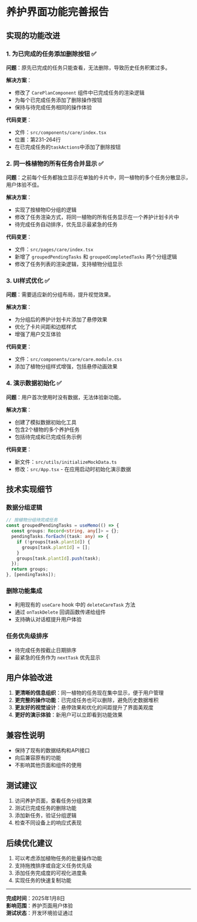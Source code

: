 # 养护界面功能完善报告

## 实现的功能改进

### 1. 为已完成的任务添加删除按钮 ✅

**问题**：原先已完成的任务只能查看，无法删除，导致历史任务积累过多。

**解决方案**：
- 修改了 `CarePlanComponent` 组件中已完成任务的渲染逻辑
- 为每个已完成任务添加了删除操作按钮
- 保持与待完成任务相同的操作体验

**代码变更**：
- 文件：`src/components/care/index.tsx`
- 位置：第231-264行
- 在已完成任务的`taskActions`中添加了删除按钮

### 2. 同一株植物的所有任务合并显示 ✅

**问题**：之前每个任务都独立显示在单独的卡片中，同一植物的多个任务分散显示，用户体验不佳。

**解决方案**：
- 实现了按植物ID分组的逻辑
- 修改了任务渲染方式，将同一植物的所有任务显示在一个养护计划卡片中
- 待完成任务自动排序，优先显示最紧急的任务

**代码变更**：
- 文件：`src/pages/care/index.tsx`
- 新增了 `groupedPendingTasks` 和 `groupedCompletedTasks` 两个分组逻辑
- 修改了任务列表的渲染逻辑，支持植物分组显示

### 3. UI样式优化 ✅

**问题**：需要适应新的分组布局，提升视觉效果。

**解决方案**：
- 为分组后的养护计划卡片添加了悬停效果
- 优化了卡片间距和边框样式
- 增强了用户交互体验

**代码变更**：
- 文件：`src/components/care/care.module.css`
- 添加了植物分组样式增强，包括悬停动画效果

### 4. 演示数据初始化 ✅

**问题**：用户首次使用时没有数据，无法体验新功能。

**解决方案**：
- 创建了模拟数据初始化工具
- 包含2个植物的多个养护任务
- 包括待完成和已完成任务示例

**代码变更**：
- 新文件：`src/utils/initializeMockData.ts`
- 修改：`src/App.tsx` - 在应用启动时初始化演示数据

## 技术实现细节

### 数据分组逻辑
```typescript
// 按植物分组待完成任务
const groupedPendingTasks = useMemo(() => {
  const groups: Record<string, any[]> = {};
  pendingTasks.forEach((task: any) => {
    if (!groups[task.plantId]) {
      groups[task.plantId] = [];
    }
    groups[task.plantId].push(task);
  });
  return groups;
}, [pendingTasks]);
```

### 删除功能集成
- 利用现有的 `useCare` hook 中的 `deleteCareTask` 方法
- 通过 `onTaskDelete` 回调函数传递给组件
- 支持确认对话框提升用户体验

### 任务优先级排序
- 待完成任务按截止日期排序
- 最紧急的任务作为 `nextTask` 优先显示

## 用户体验改进

1. **更清晰的信息组织**：同一植物的任务现在集中显示，便于用户管理
2. **更完整的操作功能**：已完成任务也可以删除，避免历史数据堆积
3. **更友好的视觉设计**：悬停效果和优化的间距提升了界面美观度
4. **更好的演示体验**：新用户可以立即看到功能效果

## 兼容性说明

- 保持了现有的数据结构和API接口
- 向后兼容原有的功能
- 不影响其他页面和组件的使用

## 测试建议

1. 访问养护页面，查看任务分组效果
2. 测试已完成任务的删除功能
3. 添加新任务，验证分组逻辑
4. 检查不同设备上的响应式表现

## 后续优化建议

1. 可以考虑添加植物任务的批量操作功能
2. 支持拖拽排序或自定义任务优先级
3. 添加任务完成度的可视化进度条
4. 实现任务的快速复制功能

---

**完成时间**：2025年1月8日  
**影响范围**：养护页面用户体验  
**测试状态**：开发环境验证通过